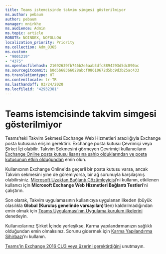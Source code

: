 ```yaml
---
title: Teams istemcisinde takvim simgesi gösterilmiyor
ms.author: pebaum
author: pebaum
manager: mnirkhe
ms.audience: Admin
ms.topic: article
ROBOTS: NOINDEX, NOFOLLOW
localization_priority: Priority
ms.collection: Adm_O365
ms.custom:
- "9001219"
- "4375"
ms.openlocfilehash: 21692639fb746b2e5aab3dfc8894293d5dc890ac
ms.sourcegitcommit: b0d5b68366028abcf08610672d5bc9d3b25ac433
ms.translationtype: HT
ms.contentlocale: tr-TR
ms.lasthandoff: 03/24/2020
ms.locfileid: "42932381"
---
```

# <a name="calendar-icon-not-showing-in-teams-client"></a>Teams istemcisinde takvim simgesi gösterilmiyor

Teams’teki Takvim Sekmesi Exchange Web Hizmetleri aracılığıyla Exchange posta kutusuna erişim gerektirir. Exchange posta kutusu Çevrimiçi veya Şirket İçi olabilir. Takvim Sekmesini görmeyen Çevrimiçi kullanıcıların [Exchange Online posta kutusu lisansına sahip olduklarından ve posta kutusunun etkin olduğundan](https://docs.microsoft.com/exchange/recipients-in-exchange-online/create-user-mailboxes) emin olun.

Kullanıcının Exchange Online'da geçerli bir posta kutusu varsa, ancak Takvim sekmesini yine de göremiyorsa, bir ağ sorunuyla karşılaşmış olabilirsiniz. [Microsoft Uzaktan Bağlantı Çözümleyicisi](https://testconnectivity.microsoft.com/)’ni kullanın, etkilenen kullanıcı için **Microsoft Exchange Web Hizmetleri Bağlantı Testleri**’ni çalıştırın.

Son olarak, Takvim uygulamasının kullanıcıya uygulanan ilkeden (büyük olasılıkla **Global (Kuruluş genelinde varsayılan)**’den) kaldırılmadığından emin olmak için [Teams Uygulaması’nın Uygulama kurulum ilkelerini](https://admin.teams.microsoft.com/policies/app-setup) denetleyin.

Kullanıcılarınız Şirket İçinde yerleşikse, Karma yapılandırmanızın sağlıklı olduğundan emin olmalısınız. Sorunu gidermek için [Karma Yapılandırma Sihirbazı](https://docs.microsoft.com/exchange/hybrid-deployment/hybrid-agent)’nı kullanın.

[Teams’in Exchange 2016 CU3 veya üzerini gerektirdiğini](https://docs.microsoft.com/microsoftteams/exchange-teams-interact) unutmayın.
